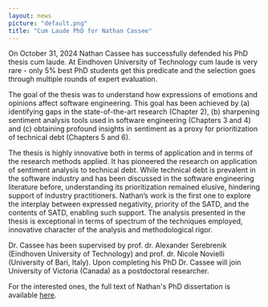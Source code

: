 ```yaml
---
layout: news
picture: "default.png"
title: "Cum Laude PhD for Nathan Cassee"
---
```


On October 31, 2024 Nathan Cassee has successfully defended his PhD thesis cum laude. At Eindhoven University of Technology cum laude is very rare - only 5% best PhD students get this predicate and the selection goes through multiple rounds of expert evaluation. 

The goal of the thesis was to understand how expressions of emotions and opinions affect software engineering. This goal has been achieved by (a) identifying gaps in the state-of-the-art research (Chapter 2), (b) sharpening sentiment analysis tools used in software engineering (Chapters 3 and 4) and (c) obtaining profound insights in sentiment as a proxy for prioritization of technical debt (Chapters 5 and 6).  

The thesis is highly innovative both in terms of application and in terms of the research methods applied. It has pioneered the research on application of sentiment analysis to technical debt. While technical debt is prevalent in the software industry and has been discussed in the software engineering literature before, understanding its prioritization remained elusive, hindering support of industry practitioners. Nathan’s work is the first one to explore the interplay between expressed negativity, priority of the SATD, and the contents of SATD, enabling such support. The analysis presented in the thesis is exceptional in terms of spectrum of the techniques employed, innovative character of the analysis and methodological rigor. 

Dr. Cassee has been supervised by prof. dr. Alexander Serebrenik (Eindhoven University of Technology) and prof. dr. Nicole Novielli (University of Bari, Italy). Upon completing his PhD Dr. Cassee will join University of Victoria (Canada) as a postdoctoral researcher.

For the interested ones, the full text of Nathan's PhD dissertation is available [here](https://pure.tue.nl/ws/portalfiles/portal/343050942/20241031_Cassee_hf.pdf). 
